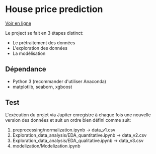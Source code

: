 # House price prediction
<p>
    <a href="https://nbviewer.org/github/mat-nara/House_price_prediction/tree/master/">Voir en ligne</a>
</p>

<p>Le project se fait en 3 étapes distinct: </p>
<ul>
    <li>Le prétraitement des données</li>
    <li>L'exploration des données</li>
    <li>La modélisation</li>
</ul>

## Dépendance
<ul>
    <li>Python 3 (recommander d'utiliser Anaconda)</li>
    <li>matplotlib, seaborn, xgboost</li>
</ul>


## Test
<p>L'exécution du projet via Jupiter enregistre à chaque fois une nouvelle version des données et suit un ordre bien défini comme suit:</p>
<ol>
    <li>preprocessing/normalization.ipynb                   -> data_v1.csv</li>
    <li>Exploration_data_analysis/EDA_quantitative.ipynb    -> data_v2.csv</li>
    <li>Exploration_data_analysis/EDA_qualitative.ipynb     -> data_v3.csv</li>
    <li>modelization/Modelization.ipynb</li>
</ol>